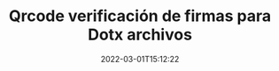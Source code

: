 ---
############################# Static ############################
layout: "auto-gen-signature"
date: 2022-03-01T15:12:22
draft: false
operation: Verify
signaturetype: Qrcode
fileformat: Dotx
productName: Java
lang: es
productCode: java
otherformats: pdf doc docx docm dot dotm dotx odt ott rtf xls xlsx xlsm xlsb csv ods ots xltx xltm ppt pptx pps ppsx odp otp potx potm pptm ppsm png jpg bmp gif tiff svg webp wmf
breadcrumb: Put Qrcode signature on Dotx for Java

############################# Head ############################
head_title: "Verificación de Qrcode firmas para Dotx archivos a través de Java"
head_description: "Use solo unas pocas líneas de código Java para verificar los documentos Dotx y sus firmas Qrcode."

############################# Header ############################
title: "Qrcode verificación de firmas para Dotx archivos"
description: "La API para Java brinda la oportunidad de verificar Qrcode firmas en Dotx documentos. La verificación de las firmas electrónicas dentro de sus documentos Dotx se puede realizar rápida y fácilmente."
bg_image: "https://cms.admin.containerize.com/templates/aspose/App_Themes/V3/images/bg/header1.png"
bg_overlay: false
button:
    enable: true

############################# SubMenu ############################
submenu:
    enable: true

    left:
        img_alt: "GroupDocs.Signature for Java"
        image: "https://cms.admin.containerize.com/templates/groupdocs/images/product-logos/90x90-noborder/groupdocs-signature-java.png"
        product: "GroupDocs.Signature"
        platform: "Java"



############################# About ############################
about:
    enable: true
    title: "Descubra las nuevas funciones de la API de GroupDocs.Signature for Java"
    content: |
        La API de [GroupDocs.Signature for Java](https://products.groupdocs.com/signature/java/) proporciona una amplia gama de formas de procesar numerosos formatos de documentos mediante el uso de firmas electrónicas. Se admiten muchos tipos de firmas digitales como textos, imágenes, certificados digitales, códigos de barras, códigos QR, sellos o metadatos. Los clientes pueden agregar, eliminar, editar, validar o buscar firmas digitales en archivos PDF, documentos de MS Word, libros de trabajo de MS Excel, presentaciones de MS PowerPoint, archivos de Adobe Photoshop y varios formatos de imagen. Hay disponible un número asombroso de funciones y configuraciones adicionales.
    

############################# Steps ############################
steps:
    enable: true
    title_left: "Cómo validar Qrcode firmas en su documento Dotx"
    content_left: |
        [GroupDocs.Signature for Java](https://products.groupdocs.com/signature/java/) incluye funciones útiles como la verificación de Qrcode firmas colocadas en Dotx documentos. Aproveche esta oportunidad sin implementar código adicional.
        
        * En primer lugar, crea una instancia de la clase de firma que proporciona una ruta de parámetro de constructor a un documento que se supone que debe verificarse.
        * En segundo lugar, cree un nuevo objeto VerifyOptions y configure todas las propiedades requeridas.
        * Finalmente, invoque el método Verify del objeto de Signature pasando la instancia de VerifyOptions.
        * Luego procese los resultados de la verificación.

    title_right: "Requisitos del sistema"
    content_right: |
        GroupDocs.Signature for Java son compatibles con todas las principales plataformas y sistemas operativos. Antes de ejecutar el código a continuación, asegúrese de tener los siguientes requisitos previos instalados en su sistema.

        * Sistemas operativos: Microsoft Windows, Linux, Mac OS
        * Entornos de desarrollo: NetBeans, Intellij IDEA, Eclipse, etc.
        * Java runtime: J2SE 6.0 and above
        * Descarga la última versión de GroupDocs.Signature for Java de [Maven](https://repository.groupdocs.com/webapp/#/artifacts/browse/tree/General/repo/com/groupdocs/groupdocs-signature)
         
    code: |
        ```java    
                
        // Set up input Dotx file
        String filePath = "input.dotx";

        // Instantiate Signature for input file
        Signature signature = new Signature(filePath);

        //Provide verification options
        QrCodeVerifyOptions options = new QrCodeVerifyOptions();

        // process only first page
        options.setPagesSetup(new PagesSetup());
        options.setPageNumber(1);
        options.setAllPages(false);
        // specify text match type
        options.setMatchType(TextMatchType.StartsWith);
        // specify text pattern to search
        options.setText("QrCode text");
                            
        // Verify document signatures
        VerificationResult result = signature.verify(options);

        //process result
        if (result.isValid())
        {
            //..
        }

        ```

############################# Demos ############################
demos:
    enable: true
    title: "Firmar con Qrcode firmas Demostración en vivo"
    content: |
       Agregue varias firmas electrónicas al archivo Dotx ahora mismo visitando el sitio web de [GroupDocs.Signature App](https://products.groupdocs.app/signature/family).          

############################# More Formats ############################
more_formats:
    enable: true
    title: "Verificar otras firmas Qrcode usando Java"
    content: |
        "Verificación de firmas electrónicas colocadas en diversos documentos. Verifique la calidad de las firmas en los formatos de archivo populares como se revela a continuación."
    format: 
       
       
back_to_top:
    enable: true
---